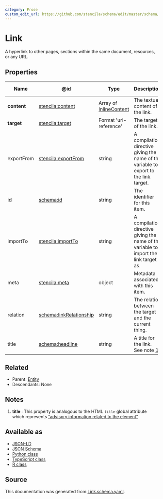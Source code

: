 ```yaml
---
category: Prose
custom_edit_url: https://github.com/stencila/schema/edit/master/schema/Link.schema.yaml
---
```


# Link

A hyperlink to other pages, sections within the same document, resources, or any URL.

## Properties

| Name        | @id                                                               | Type                                       | Description                                                                            | Inherited from      |
| ----------- | ----------------------------------------------------------------- | ------------------------------------------ | -------------------------------------------------------------------------------------- | ------------------- |
| **content** | [stencila:content](https://schema.stenci.la/content.jsonld)       | Array of [InlineContent](InlineContent.md) | The textual content of the link.                                                       | [Link](Link.md)     |
| **target**  | [stencila:target](https://schema.stenci.la/target.jsonld)         | Format 'uri-reference'                     | The target of the link.                                                                | [Link](Link.md)     |
| exportFrom  | [stencila:exportFrom](https://schema.stenci.la/exportFrom.jsonld) | string                                     | A compilation directive giving the name of the variable to export to the link target.  | [Link](Link.md)     |
| id          | [schema:id](https://schema.org/id)                                | string                                     | The identifier for this item.                                                          | [Entity](Entity.md) |
| importTo    | [stencila:importTo](https://schema.stenci.la/importTo.jsonld)     | string                                     | A compilation directive giving the name of the variable to import the link target as.  | [Link](Link.md)     |
| meta        | [stencila:meta](https://schema.stenci.la/meta.jsonld)             | object                                     | Metadata associated with this item.                                                    | [Entity](Entity.md) |
| relation    | [schema:linkRelationship](https://schema.org/linkRelationship)    | string                                     | The relation between the target and the current thing.                                 | [Link](Link.md)     |
| title       | [schema:headline](https://schema.org/headline)                    | string                                     | A title for the link. See note [1](#notes).                                            | [Link](Link.md)     |

## Related

-   Parent: [Entity](Entity.md)
-   Descendants: None

## Notes

1.  **title** : This property is analogous to the HTML `title` global attribute which represents ["advisory information related to the element"](https://developer.mozilla.org/en-US/docs/Web/HTML/Global_attributes/title)

## Available as

-   [JSON-LD](https://schema.stenci.la/Link.jsonld)
-   [JSON Schema](https://schema.stenci.la/v1/Link.schema.json)
-   [Python class](https://stencila.github.io/schema/py/docs/types.html#schema.types.Link)
-   [TypeScript class](https://stencila.github.io/schema/ts/docs/interfaces/link.html)
-   [R class](https://cran.r-project.org/web/packages/stencilaschema/stencilaschema.pdf)

## Source

This documentation was generated from [Link.schema.yaml](https://github.com/stencila/schema/blob/master/schema/Link.schema.yaml).
